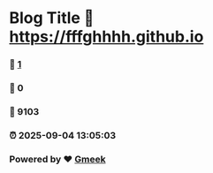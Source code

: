 # Blog Title :link: https://fffghhhh.github.io 
### :page_facing_up: [1](https://fffghhhh.github.io/tag.html) 
### :speech_balloon: 0 
### :hibiscus: 9103 
### :alarm_clock: 2025-09-04 13:05:03 
### Powered by :heart: [Gmeek](https://github.com/Meekdai/Gmeek)
